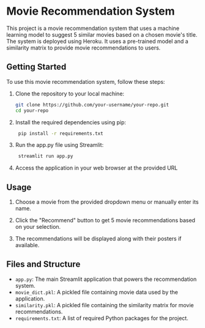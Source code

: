 # Movie Recommendation System

This project is a movie recommendation system that uses a machine learning model to suggest 5 similar movies based on a chosen movie's title. The system is deployed using Heroku. It uses a pre-trained model and a similarity matrix to provide movie recommendations to users.

## Getting Started

To use this movie recommendation system, follow these steps:

1. Clone the repository to your local machine:

   ```sh
   git clone https://github.com/your-username/your-repo.git
   cd your-repo
2. Install the required dependencies using pip:

   ```sh
    pip install -r requirements.txt
3. Run the app.py file using Streamlit:

   ```sh
    streamlit run app.py
4. Access the application in your web browser at the provided URL

## Usage

1. Choose a movie from the provided dropdown menu or manually enter its name.

2. Click the "Recommend" button to get 5 movie recommendations based on your selection.

3. The recommendations will be displayed along with their posters if available.

## Files and Structure

- `app.py`: The main Streamlit application that powers the recommendation system.
- `movie_dict.pkl`: A pickled file containing movie data used by the application.
- `similarity.pkl`: A pickled file containing the similarity matrix for movie recommendations.
- `requirements.txt`: A list of required Python packages for the project.


